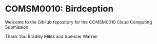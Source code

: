 # COMSM0010: Birdception

Welcome to the GitHub repository for the COMSM0010 Cloud Computing Submission.

Thank You
Bradley Miles and Spencer Warren
